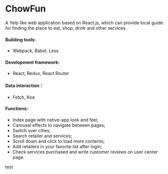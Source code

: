 # ChowFun
A Yelp like web application based on React.js, which can provide local guide for finding the place to eat, shop, drink and other services.

#### Building tools:
+ Webpack, Babel, Less

#### Development framework:
+ React, Redux, React Router

#### Data interaction：
+ Fetch, Koa

#### Functions:
+ Index page with native-app look and feel;
+ Carousel effects to navigate between pages;
+ Switch over cities;
+ Search retailer and services;
+ Scroll down and click to load more contents;
+ Add retailers in your favorite list after login;
+ Check services purchased and write customer reviews on user center page.

test
